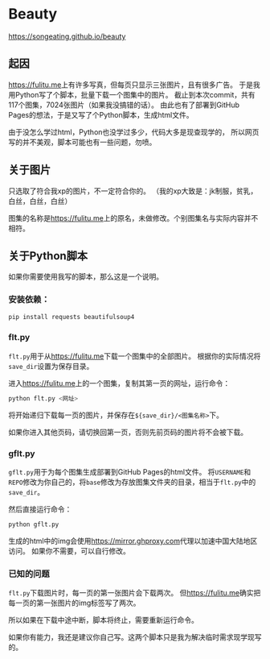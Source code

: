 # Beauty

<https://songeating.github.io/beauty>

## 起因

<https://fulitu.me>上有许多写真，但每页只显示三张图片，且有很多广告。
于是我用Python写了个脚本，批量下载一个图集中的图片。
截止到本次commit，共有117个图集，7024张图片（如果我没搞错的话）。
由此也有了部署到GitHub Pages的想法，于是又写了个Python脚本，生成html文件。

由于没怎么学过html，Python也没学过多少，代码大多是现查现学的，
所以网页写的并不美观，脚本可能也有一些问题，勿喷。

## 关于图片

只选取了符合我xp的图片，不一定符合你的。
（我的xp大致是：jk制服，贫乳，白丝，白丝，白丝）

图集的名称是<https://fulitu.me>上的原名，未做修改。个别图集名与实际内容并不相符。

## 关于Python脚本

如果你需要使用我写的脚本，那么这是一个说明。

### 安装依赖：

```bash
pip install requests beautifulsoup4
```

### flt.py

`flt.py`用于从<https://fulitu.me>下载一个图集中的全部图片。
根据你的实际情况将`save_dir`设置为保存目录。

进入<https://fulitu.me>上的一个图集，复制其第一页的网址，运行命令：

```bash
python flt.py <网址>
```

将开始递归下载每一页的图片，并保存在`${save_dir}/<图集名称>`下。

如果你进入其他页码，请切换回第一页，否则先前页码的图片将不会被下载。

### gflt.py

`gflt.py`用于为每个图集生成部署到GitHub Pages的html文件。
将`USERNAME`和`REPO`修改为你自己的，将`base`修改为存放图集文件夹的目录，相当于`flt.py`中的`save_dir`。

然后直接运行命令：

```bash
python gflt.py
```

生成的html中的img会使用<https://mirror.ghproxy.com>代理以加速中国大陆地区访问。
如果你不需要，可以自行修改。

### 已知的问题

`flt.py`下载图片时，每一页的第一张图片会下载两次。
但<https://fulitu.me>确实把每一页的第一张图片的img标签写了两次。

所以如果在下载中途中断，脚本将终止，需要重新运行命令。

如果你有能力，我还是建议你自己写。这两个脚本只是我为解决临时需求现学现写的。
